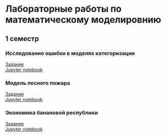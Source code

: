 # Лабораторные работы по математическому моделировнию
## 1 семестр
### Исследование ошибки в моделях категоризации
[Задание](clusterization/lab_1_sample_analysis.pdf)\
[Jupyter notebook](clusterization/notebook.ipynb)
### Модель лесного пожара
[Задание](fire/lab_3_forest_fire.pdf)\
[Jupyter notebook](fire/notebook.ipynb)
### Экономика банановой республики
[Задание](banana-country/lab_6_banan_economics.pdf)\
[Jupyter notebook](banana-country/notebook.ipynb)
